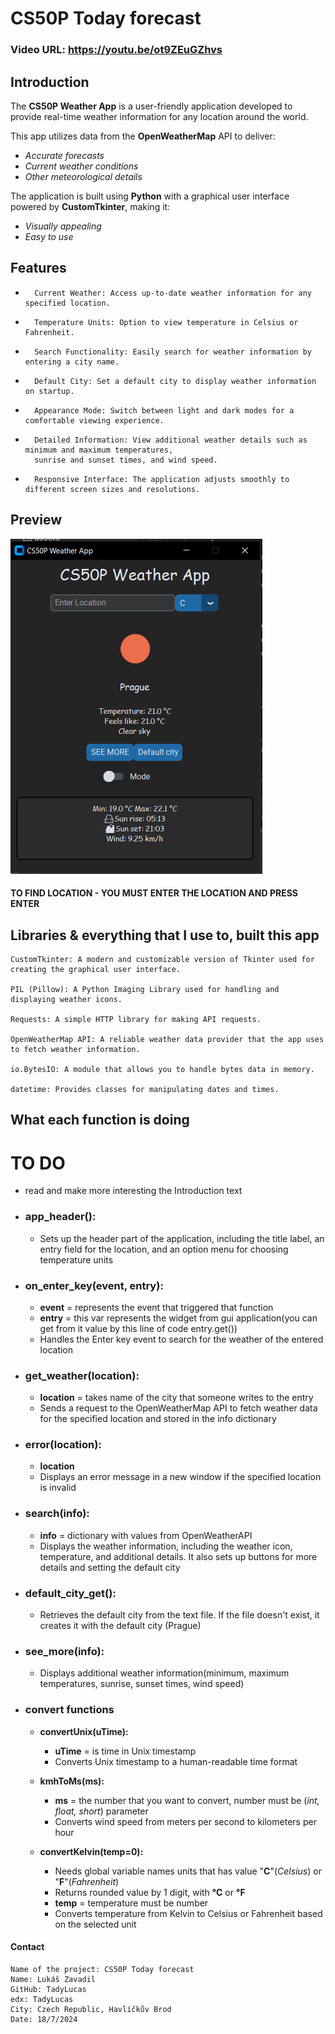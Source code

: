# CS50P Today forecast
### Video URL: https://youtu.be/ot9ZEuGZhvs


## Introduction
The __CS50P Weather App__ is a user-friendly application developed to provide real-time weather information for any location around the world.

This app utilizes data from the __OpenWeatherMap__ API to deliver:

-    _Accurate forecasts_
-    _Current weather conditions_
-    _Other meteorological details_

The application is built using __Python__ with a graphical user interface powered by __CustomTkinter__, making it:

-    _Visually appealing_
-    _Easy to use_
## Features
-       Current Weather: Access up-to-date weather information for any specified location.
-       Temperature Units: Option to view temperature in Celsius or Fahrenheit.
-       Search Functionality: Easily search for weather information by entering a city name.
-       Default City: Set a default city to display weather information on startup.
-       Appearance Mode: Switch between light and dark modes for a comfortable viewing experience.
-       Detailed Information: View additional weather details such as minimum and maximum temperatures,
        sunrise and sunset times, and wind speed.
-       Responsive Interface: The application adjusts smoothly to different screen sizes and resolutions.

## Preview
![Weather app preview](/assets/weather_app.png "Weather app") 
#### TO FIND LOCATION - YOU MUST ENTER THE LOCATION AND PRESS ENTER
## Libraries & everything that I use to, built this app

    CustomTkinter: A modern and customizable version of Tkinter used for creating the graphical user interface.
    
    PIL (Pillow): A Python Imaging Library used for handling and displaying weather icons.
    
    Requests: A simple HTTP library for making API requests.
    
    OpenWeatherMap API: A reliable weather data provider that the app uses to fetch weather information.

    io.BytesIO: A module that allows you to handle bytes data in memory.

    datetime: Provides classes for manipulating dates and times.
## What each function is doing
  # TO DO

- read and make more interesting the Introduction text

- ### app_header(): 
  - Sets up the header part of the application, including the title label, an entry field for the location, and an option menu for choosing temperature units
- ### on_enter_key(event, entry):
  - __event__ = represents the event that triggered that function
  - __entry__ = this var represents the widget from gui application(you can get from it value by this line of code entry.get())
  - Handles the Enter key event to search for the weather of the entered location
- ### get_weather(location):
  - __location__ = takes name of the city that someone writes to the entry
  - Sends a request to the OpenWeatherMap API to fetch weather data for the specified location and stored in the info dictionary
- ### error(location):

  - __location__
  - Displays an error message in a new window if the specified location is invalid
- ### search(info):
  
  - __info__ = dictionary with values from OpenWeatherAPI
  - Displays the weather information, including the weather icon, temperature, and additional details. It also sets up buttons for more details and setting the default city
- ### default_city_get():
  - Retrieves the default city from the text file. If the file doesn't exist, it creates it with the default city (Prague)
- ### see_more(info):

  - Displays additional weather information(minimum, maximum temperatures, sunrise, sunset times, wind speed)
- ### convert functions
  - __convertUnix(uTime):__
  
    - __uTime__ = is time in Unix timestamp
    - Converts Unix timestamp to a human-readable time format
  - __kmhToMs(ms):__
  
    - __ms__ = the number that you want to convert, number must be (_int, float, short_) parameter 
    - Converts wind speed from meters per second to kilometers per hour
  - __convertKelvin(temp=0):__
  
    - Needs global variable names units that has value "__C__"(_Celsius_) or "__F__"(_Fahrenheit_)
    - Returns rounded value by 1 digit, with __°C__ or __°F__ 
    - __temp__ = temperature must be number 
    - Converts temperature from Kelvin to Celsius or Fahrenheit based on the selected unit

#### Contact
    Name of the project: CS50P Today forecast
    Name: Lukáš Zavadil
    GitHub: TadyLucas 
    edx: TadyLucas
    City: Czech Republic, Havlíčkův Brod
    Date: 18/7/2024